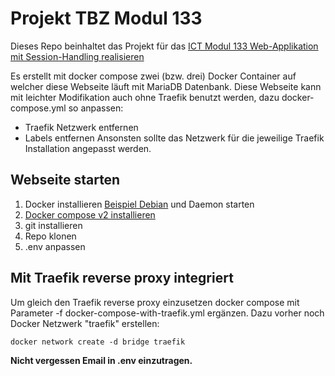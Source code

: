 # Projekt TBZ Modul 133
Dieses Repo beinhaltet das Projekt für das [ICT Modul 133 Web-Applikation mit Session-Handling realisieren](https://www.modulbaukasten.ch/module/133)

Es erstellt mit docker compose zwei (bzw. drei) Docker Container auf welcher diese Webseite läuft mit MariaDB Datenbank. Diese Webseite kann mit leichter Modifikation auch ohne Traefik benutzt werden, dazu docker-compose.yml so anpassen:
- Traefik Netzwerk entfernen
- Labels entfernen
Ansonsten sollte das Netzwerk für die jeweilige Traefik Installation angepasst werden.

## Webseite starten
1. Docker installieren [Beispiel Debian](https://docs.docker.com/engine/install/debian/) und Daemon starten
2. [Docker compose v2 installieren](https://docs.docker.com/compose/cli-command/#installing-compose-v2)
3. git installieren
4. Repo klonen
5. .env anpassen

## Mit Traefik reverse proxy integriert
Um gleich den Traefik reverse proxy einzusetzen docker compose mit Parameter -f docker-compose-with-traefik.yml ergänzen. Dazu vorher noch Docker Netzwerk "traefik" erstellen: 
``` 
docker network create -d bridge traefik
```
**Nicht vergessen Email in .env einzutragen.**